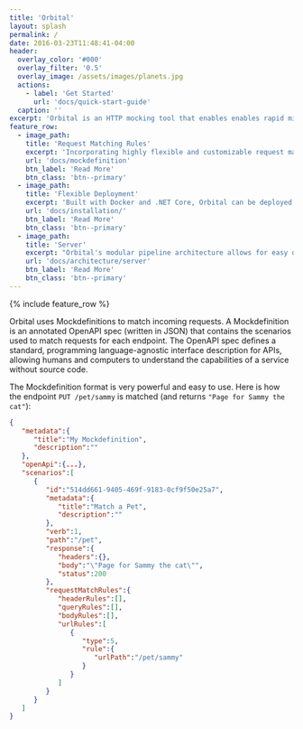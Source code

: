 ```yaml
---
title: 'Orbital'
layout: splash
permalink: /
date: 2016-03-23T11:48:41-04:00
header:
  overlay_color: '#000'
  overlay_filter: '0.5'
  overlay_image: /assets/images/planets.jpg
  actions:
    - label: 'Get Started'
      url: 'docs/quick-start-guide'
  caption: ''
excerpt: 'Orbital is an HTTP mocking tool that enables enables rapid microservice development and testing'
feature_row:
  - image_path:
    title: 'Request Matching Rules'
    excerpt: 'Incorporating highly flexible and customizable request matching rules, virtually any kind of request can be matched.'
    url: 'docs/mockdefinition'
    btn_label: 'Read More'
    btn_class: 'btn--primary'
  - image_path:
    title: 'Flexible Deployment'
    excerpt: 'Built with Docker and .NET Core, Orbital can be deployed anywhere Docker is supported, including Windows, Linux, and macOS.'
    url: 'docs/installation/'
    btn_label: 'Read More'
    btn_class: 'btn--primary'
  - image_path:
    title: 'Server'
    excerpt: "Orbital's modular pipeline architecture allows for easy development, request matching, and debugging."
    url: 'docs/architecture/server'
    btn_label: 'Read More'
    btn_class: 'btn--primary'
---
```


{% include feature_row %}

Orbital uses Mockdefinitions to match incoming requests. A Mockdefinition is an annotated OpenAPI spec (written in JSON) that contains the scenarios used to match requests for each endpoint. The OpenAPI spec defines a standard, programming language-agnostic interface description for APIs, allowing humans and computers to understand the capabilities of a service without source code.

The Mockdefinition format is very powerful and easy to use. Here is how the endpoint `PUT /pet/sammy` is matched (and returns `"Page for Sammy the cat"`):

```json
{
   "metadata":{
      "title":"My Mockdefinition",
      "description":""
   },
   "openApi":{...},
   "scenarios":[
      {
         "id":"514dd661-9405-469f-9183-0cf9f50e25a7",
         "metadata":{
            "title":"Match a Pet",
            "description":""
         },
         "verb":1,
         "path":"/pet",
         "response":{
            "headers":{},
            "body":"\"Page for Sammy the cat\"",
            "status":200
         },
         "requestMatchRules":{
            "headerRules":[],
            "queryRules":[],
            "bodyRules":[],
            "urlRules":[
               {
                  "type":5,
                  "rule":{
                     "urlPath":"/pet/sammy"
                  }
               }
            ]
         }
      }
   ]
}
```

